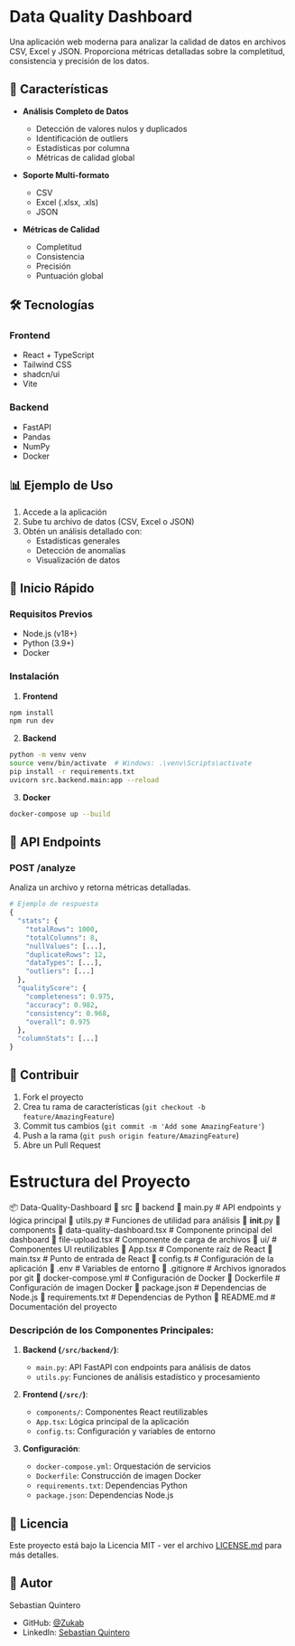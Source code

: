 # Data Quality Dashboard

Una aplicación web moderna para analizar la calidad de datos en archivos CSV, Excel y JSON. Proporciona métricas detalladas sobre la completitud, consistencia y precisión de los datos.

## 🚀 Características

- **Análisis Completo de Datos**
  - Detección de valores nulos y duplicados
  - Identificación de outliers
  - Estadísticas por columna
  - Métricas de calidad global

- **Soporte Multi-formato**
  - CSV
  - Excel (.xlsx, .xls)
  - JSON

- **Métricas de Calidad**
  - Completitud
  - Consistencia
  - Precisión
  - Puntuación global

## 🛠️ Tecnologías

### Frontend
- React + TypeScript
- Tailwind CSS
- shadcn/ui
- Vite

### Backend
- FastAPI
- Pandas
- NumPy
- Docker

## 📊 Ejemplo de Uso

1. Accede a la aplicación
2. Sube tu archivo de datos (CSV, Excel o JSON)
3. Obtén un análisis detallado con:
   - Estadísticas generales
   - Detección de anomalías
   - Visualización de datos

## 🚀 Inicio Rápido

### Requisitos Previos
- Node.js (v18+)
- Python (3.9+)
- Docker

### Instalación

1. **Frontend**
```bash
npm install
npm run dev
```

2. **Backend**
```bash
python -m venv venv
source venv/bin/activate  # Windows: .\venv\Scripts\activate
pip install -r requirements.txt
uvicorn src.backend.main:app --reload
```

3. **Docker**
```bash
docker-compose up --build
```

## 📝 API Endpoints

### POST /analyze
Analiza un archivo y retorna métricas detalladas.

```python
# Ejemplo de respuesta
{
  "stats": {
    "totalRows": 1000,
    "totalColumns": 8,
    "nullValues": [...],
    "duplicateRows": 12,
    "dataTypes": [...],
    "outliers": [...]
  },
  "qualityScore": {
    "completeness": 0.975,
    "accuracy": 0.982,
    "consistency": 0.968,
    "overall": 0.975
  },
  "columnStats": [...]
}
```

## 🤝 Contribuir

1. Fork el proyecto
2. Crea tu rama de características (`git checkout -b feature/AmazingFeature`)
3. Commit tus cambios (`git commit -m 'Add some AmazingFeature'`)
4. Push a la rama (`git push origin feature/AmazingFeature`)
5. Abre un Pull Request

# Estructura del Proyecto

📦 Data-Quality-Dashboard
  📂 src
    📂 backend
      📜 main.py            # API endpoints y lógica principal
      📜 utils.py           # Funciones de utilidad para análisis
      📜 __init__.py
    📂 components
      📜 data-quality-dashboard.tsx  # Componente principal del dashboard
      📜 file-upload.tsx            # Componente de carga de archivos
      📜 ui/                        # Componentes UI reutilizables
    📜 App.tsx              # Componente raíz de React
    📜 main.tsx            # Punto de entrada de React
    📜 config.ts           # Configuración de la aplicación
  📜 .env                  # Variables de entorno
  📜 .gitignore           # Archivos ignorados por git
  📜 docker-compose.yml   # Configuración de Docker
  📜 Dockerfile          # Configuración de imagen Docker
  📜 package.json        # Dependencias de Node.js
  📜 requirements.txt    # Dependencias de Python
  📜 README.md           # Documentación del proyecto

### Descripción de los Componentes Principales:

1. **Backend (`/src/backend/`)**:
   - `main.py`: API FastAPI con endpoints para análisis de datos
   - `utils.py`: Funciones de análisis estadístico y procesamiento

2. **Frontend (`/src/`)**:
   - `components/`: Componentes React reutilizables
   - `App.tsx`: Lógica principal de la aplicación
   - `config.ts`: Configuración y variables de entorno

3. **Configuración**:
   - `docker-compose.yml`: Orquestación de servicios
   - `Dockerfile`: Construcción de imagen Docker
   - `requirements.txt`: Dependencias Python
   - `package.json`: Dependencias Node.js

## 📄 Licencia

Este proyecto está bajo la Licencia MIT - ver el archivo [LICENSE.md](LICENSE.md) para más detalles.

## 👤 Autor

Sebastian Quintero
- GitHub: [@Zukab](https://github.com/Zukab/)
- LinkedIn: [Sebastian Quintero](https://www.linkedin.com/in/juan-sebastian-quintero-fernandez-35b514255/)
